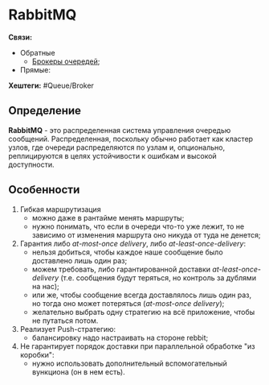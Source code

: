 
# RabbitMQ

**Связи:**
- Обратные
	- [Брокеры очередей](queue-broker);
- Прямые:

**Хештеги:** #Queue/Broker 

## Определение

**RabbitMQ** -  это распределенная система управления очередью сообщений. Распределенная, поскольку обычно работает как кластер узлов, где очереди распределяются по узлам и, опционально, реплицируются в целях устойчивости к ошибкам и высокой доступности.

## Особенности

1) Гибкая маршрутизация
	- можно даже в рантайме менять маршруты;
	- нужно понимать, что если в очереди что-то уже лежит, то не зависимо от изменения маршрута оно никуда от туда не денется;
2) Гарантия либо *at-most-once delivery*, либо *at-least-once-delivery*:
	- нельзя добиться, чтобы каждое наше сообщение было доставлено лишь один раз;
	- можем требовать, либо гарантированной доставки *at-least-once-delivery* (т.е. сообщения будут теряться, но контроль за дублями на нас);
	- или же, чтобы сообщение всегда доставлялось лишь один раз, но тогда оно может потеряться (*at-most-once delivery*);
	- желательно выбрать одну стратегию на всё приложение, чтобы не путаться потом.
3) Реализует Push-стратегию:
	- балансировку надо настраивать на стороне rebbit;
4) Не гарантирует порядок доставки при параллельной обработке "из коробки":
	- нужно использовать дополнительный вспомогательный вункциона (он в нем есть).